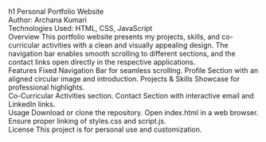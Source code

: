 h1 Personal Portfolio Website
<br>
Author: Archana Kumari
<br>
Technologies Used: HTML, CSS, JavaScript
<br>
Overview
This portfolio website presents my projects, skills, and co-curricular activities with a clean and visually appealing design. The navigation bar enables smooth scrolling to different sections, and the contact links open directly in the respective applications.
<br>
Features
Fixed Navigation Bar for seamless scrolling.
Profile Section with an aligned circular image and introduction.
Projects & Skills Showcase for professional highlights.
<br>
Co-Curricular Activities section.
Contact Section with interactive email and LinkedIn links.
<br>
Usage
Download or clone the repository.
Open index.html in a web browser.
Ensure proper linking of styles.css and script.js.
<br>
License
This project is for personal use and customization.
